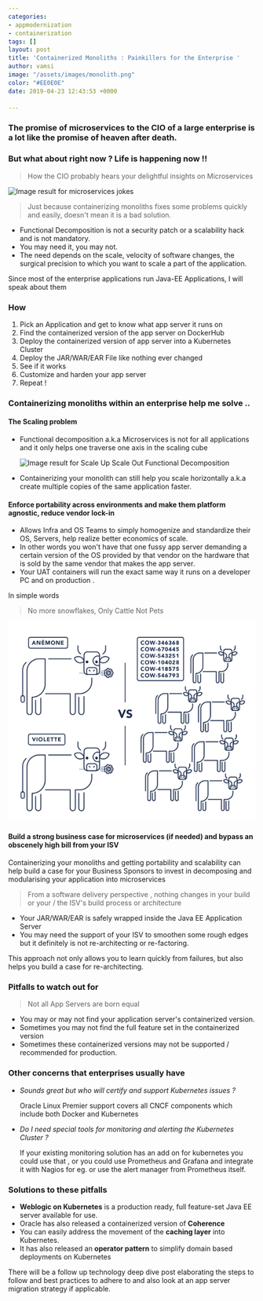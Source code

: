 ```yaml
---
categories:
- appmodernization
- containerization
tags: []
layout: post
title: 'Containerized Monoliths : Painkillers for the Enterprise '
author: vamsi
image: "/assets/images/monolith.png"
color: "#EE0E0E"
date: 2019-04-23 12:43:53 +0000

---
```

### The promise of microservices to the CIO of a large enterprise is a lot like the promise of heaven after death.

### But what about right now ? Life is happening now !!

> How the CIO probably hears your delightful insights on Microservices

![Image result for microservices jokes](http://jonasboner.com/images/posts/bla-bla-microservices-bla-bla/bla_bla_microservices_bla_bla_pdf__page_30_of_31_.png)

> Just because containerizing monoliths fixes some problems quickly and easily, doesn't mean it is a bad solution.

* Functional Decomposition is not a security patch or a scalability hack and is not mandatory.
* You may need it, you may not.
* The need depends on the scale, velocity of software changes, the surgical precision to which you want to scale a part of the application.

Since most of the enterprise applications run Java-EE Applications, I will speak about them

### How

1. Pick an Application and get to know what app server it runs on
2. Find the containerized version of the app server on DockerHub
3. Deploy the containerized version of app server into a Kubernetes Cluster
4. Deploy the JAR/WAR/EAR File like nothing ever changed
5. See if it works
6. Customize and harden your app server
7. Repeat !

### Containerizing monoliths within an enterprise help me solve ..

#### The Scaling problem

* Functional decomposition a.k.a Microservices is not for all applications and it only helps one traverse one axis in the scaling cube

  ![Image result for Scale Up Scale Out Functional Decomposition](https://cdn-images-1.medium.com/max/1200/0*0N5pwzzvtQ94DzJN.png)
* Containerizing your monolith can still help you scale horizontally a.k.a create multiple copies of the same application faster.

#### Enforce portability across environments and make them platform agnostic, reduce vendor lock-in

* Allows Infra and OS Teams to simply homogenize and standardize their OS, Servers, help realize better economics of scale.
* In other words you won't have that one fussy app server demanding a certain version of the OS provided by that vendor on the hardware that is sold by the same vendor that makes the app server.
* Your UAT containers will run the exact same way it runs on a developer PC and on production .

In simple words

> No more snowflakes, Only Cattle Not Pets

![](./assets/images/CattleNotPets.png)

#### Build a strong business case for microservices (if needed) and bypass an obscenely high bill from your ISV

Containerizing your monoliths and getting portability and scalability can help build a case for your Business Sponsors to invest in decomposing and modularising your application into microservices  

> From a software delivery perspective , nothing changes in your build or your / the ISV's build process or architecture

* Your JAR/WAR/EAR is safely wrapped inside the Java EE Application Server
* You may need the support of your ISV to smoothen some rough edges but it definitely is not re-architecting or re-factoring.

This approach not only allows you to learn quickly from failures, but also helps you build a case for re-architecting.

### Pitfalls to watch out for

> Not all App Servers are born equal

* You may or may not find your application server's containerized version.
* Sometimes you may not find the full feature set in the containerized version
* Sometimes these containerized versions may not be supported / recommended for production.

### Other concerns that enterprises usually have

* _Sounds great but who will certify and support Kubernetes issues ?_

  Oracle Linux Premier support covers all CNCF components which include both Docker and Kubernetes
* _Do I need special tools for monitoring and alerting the Kubernetes Cluster ?_

  If your existing monitoring solution has an add on for kubernetes you could use that , or you could use Prometheus and Grafana and integrate it with Nagios for eg. or use the alert manager from Prometheus itself.

### Solutions to these pitfalls

* **Weblogic on Kubernetes** is a production ready, full feature-set  Java EE server available for use.
* Oracle has also released a containerized version of **Coherence**
* You can easily address the movement of the **caching layer** into Kubernetes.
* It has also released an **operator pattern** to simplify domain based deployments on Kubernetes

There will be a follow up technology deep dive post elaborating the steps to follow and best practices to adhere to and also look at an app server migration strategy if applicable. 